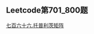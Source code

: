 ## Leetcode第701_800题

[七百六十六.托普利茨矩阵](https://github.com/Songnytu/Leetcode/blob/master/Leetcode/src/main/java/leetcode701_800/leetcode766.java)
